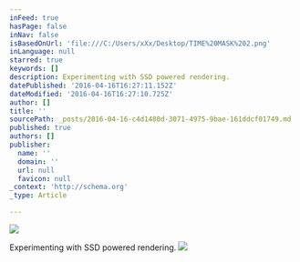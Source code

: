 ```yaml
---
inFeed: true
hasPage: false
inNav: false
isBasedOnUrl: 'file:///C:/Users/xXx/Desktop/TIME%20MASK%202.png'
inLanguage: null
starred: true
keywords: []
description: Experimenting with SSD powered rendering.
datePublished: '2016-04-16T16:27:11.152Z'
dateModified: '2016-04-16T16:27:10.725Z'
author: []
title: ''
sourcePath: _posts/2016-04-16-c4d1480d-3071-4975-9bae-161ddcf01749.md
published: true
authors: []
publisher:
  name: ''
  domain: ''
  url: null
  favicon: null
_context: 'http://schema.org'
_type: Article

---
```

![](https://the-grid-user-content.s3-us-west-2.amazonaws.com/a57c29c6-101a-44f4-9e2a-6acc7cffc3aa.png)

Experimenting with SSD powered rendering.
![](https://the-grid-user-content.s3-us-west-2.amazonaws.com/f5202f43-355c-4334-a769-0b5e2b51d7a3.png)